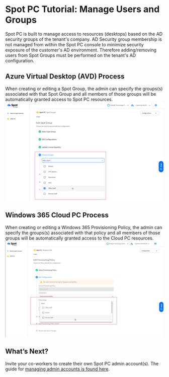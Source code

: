

# Spot PC Tutorial: Manage Users and Groups

Spot PC is built to manage access to resources (desktops) based on the AD security groups of the tenant's company.  AD Security group membership is not managed from within the Spot PC console to minimize security exposure of the customer's AD environment.  Therefore adding/removing users from Spot Groups must be performed on the tenant's AD configuration.

## Azure Virtual Desktop (AVD) Process
When creating or editing a Spot Group, the admin can specify the groups(s) associated with that Spot Group and all members of those groups will be automatically granted access to Spot PC resources.
<br><a href="https://docs.spot.io/spot-pc/_media/tutorials-manage-users-and-groups-01.png" target="_blank"><img src="/spot-pc/_media/tutorials-manage-users-and-groups-01.png" alt="Click to Enlarge" width="1000"> </a>

## Windows 365 Cloud PC Process
When creating or editing a Windows 365 Provisioning Policy, the admin can specify the groups(s) associated with that policy and all members of those groups will be automatically granted access to the Cloud PC resources.
<br><a href="https://docs.spot.io/spot-pc/_media/tutorials-manage-users-and-groups-02.png" target="_blank"><img src="/spot-pc/_media/tutorials-manage-users-and-groups-02.png" alt="Click to Enlarge" width="1000"> </a>

## What’s Next?

Invite your co-workers to create their own Spot PC admin account(s). The guide for [managing admin accounts is found here](spot-pc/tutorials/manage-admins).
